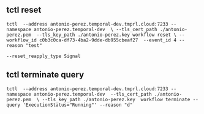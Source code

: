 
## tctl reset

`tctl  --address antonio-perez.temporal-dev.tmprl.cloud:7233 --namespace antonio-perez.temporal-dev  \
--tls_cert_path ./antonio-perez.pem  --tls_key_path ./antonio-perez.key workflow reset \
--workflow_id c0b3c0ca-df73-4ba2-9dde-db955cbeaf27  --event_id 4 --reason "test" `

`--reset_reapply_type Signal`


## tctl terminate query
`tctl  --address antonio-perez.temporal-dev.tmprl.cloud:7233 --namespace antonio-perez.temporal-dev  --tls_cert_path ./antonio-perez.pem  \
--tls_key_path ./antonio-perez.key  workflow terminate --query 'ExecutionStatus="Running"' --reason "d"`